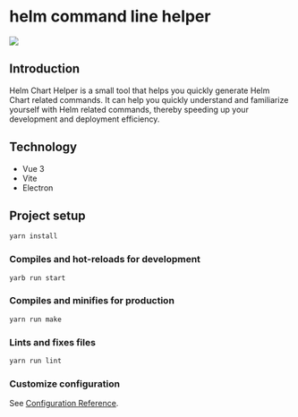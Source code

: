 # helm command line helper

<img src="https://raw.githubusercontent.com/JohnnyWorks-TW/vue-helm-cli-helper/master/screenshot/screenshot_en.png" />

## Introduction

Helm Chart Helper is a small tool that helps you quickly generate Helm Chart related commands. It can help you quickly understand and familiarize yourself with Helm related commands, thereby speeding up your development and deployment efficiency.

## Technology

- Vue 3
- Vite
- Electron

## Project setup

```bash
yarn install
```

### Compiles and hot-reloads for development

```bash
yarb run start
```

### Compiles and minifies for production

```bash
yarn run make
```

### Lints and fixes files

```bash
yarn run lint
```

### Customize configuration

See [Configuration Reference](https://cli.vuejs.org/config/).
